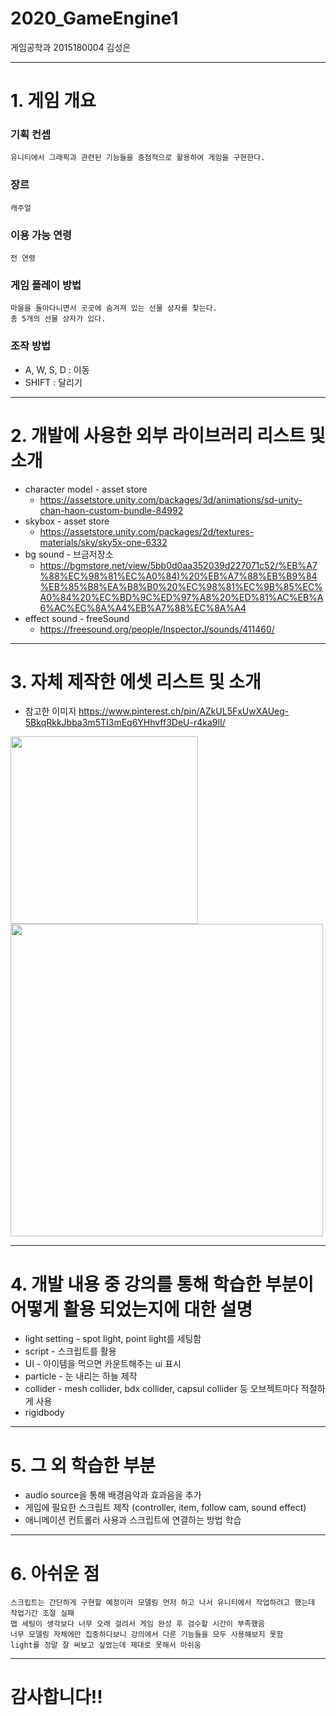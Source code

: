 # 2020_GameEngine1

게임공학과 2015180004 김성은      

***    

# 1. 게임 개요   
### 기획 컨셉   
    유니티에서 그래픽과 관련된 기능들을 중점적으로 활용하여 게임을 구현한다.  
### 장르  
    캐주얼  
### 이용 가능 연령  
    전 연령  
### 게임 플레이 방법  
    마을을 돌아다니면서 곳곳에 숨겨져 있는 선물 상자를 찾는다.   
    총 5개의 선물 상자가 있다.   
### 조작 방법  
* A, W, S, D : 이동  
* SHIFT : 달리기

***   

# 2. 개발에 사용한 외부 라이브러리 리스트 및 소개   
* character model - asset store    
    - <https://assetstore.unity.com/packages/3d/animations/sd-unity-chan-haon-custom-bundle-84992>   
* skybox - asset store     
    - <https://assetstore.unity.com/packages/2d/textures-materials/sky/sky5x-one-6332>   
* bg sound - 브금저장소    
    - <https://bgmstore.net/view/5bb0d0aa352039d227071c52/%EB%A7%88%EC%98%81%EC%A0%84)%20%EB%A7%88%EB%B9%84%EB%85%B8%EA%B8%B0%20%EC%98%81%EC%9B%85%EC%A0%84%20%EC%BD%9C%ED%97%A8%20%ED%81%AC%EB%A6%AC%EC%8A%A4%EB%A7%88%EC%8A%A4>   
* effect sound - freeSound     
    - <https://freesound.org/people/InspectorJ/sounds/411460/>   

***   

# 3. 자체 제작한 에셋 리스트 및 소개  
* 참고한 이미지 <https://www.pinterest.ch/pin/AZkUL5FxUwXAUeg-5BkqRkkJbba3m5TI3mEq6YHhvff3DeU-r4ka9lI/>  
<div>  
<img width="300" src="https://user-images.githubusercontent.com/22375492/86146557-5743aa80-bb33-11ea-8ff5-3547f15decd9.jpg">
<img width ="500" src="https://user-images.githubusercontent.com/22375492/86420006-1359cc80-bd10-11ea-8cf9-696a56098963.PNG">
</div>

***  

# 4. 개발 내용 중 강의를 통해 학습한 부분이 어떻게 활용 되었는지에 대한 설명  
* light setting - spot light, point light를 세팅함   
* script - 스크립트를 활용   
* UI - 아이템을 먹으면 카운트해주는 ui 표시   
* particle - 눈 내리는 하늘 제작   
* collider - mesh collider, bdx collider, capsul collider 등 오브젝트마다 적절하게 사용   
* rigidbody    
    
***    

# 5. 그 외 학습한 부분     
* audio source을 통해  배경음악과 효과음을 추가   
* 게임에 필요한 스크립트 제작 (controller, item, follow cam, sound effect)   
* 애니메이션 컨트롤러 사용과 스크립트에 연결하는 방법 학습   
    
***    

# 6. 아쉬운 점   
    스크립트는 간단하게 구현할 예정이라 모델링 먼저 하고 나서 유니티에서 작업하려고 했는데 작업기간 조절 실패   
    맵 세팅이 생각보다 너무 오래 걸려서 게임 완성 후 검수할 시간이 부족했음   
    너무 모델링 자체에만 집중하다보니 강의에서 다룬 기능들을 모두 사용해보지 못함   
    light를 정말 잘 써보고 싶었는데 제대로 못해서 아쉬움  
    
***   

# 감사합니다!!
    
    
